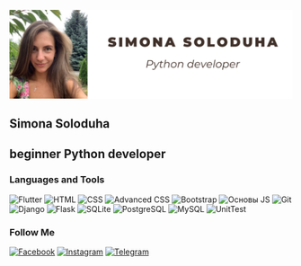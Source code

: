 ![Header](https://github.com/SimonaSoloduha/SimonaSoloduha/blob/main/asses/Soloduha.png)

## Simona Soloduha 
## beginner Python developer

### Languages and Tools

![Flutter](https://img.shields.io/badge/-Python-000000?style=for-the-badge&logo=python)
![HTML](https://img.shields.io/badge/-HTML-000000?style=for-the-badge&logo=html)
![CSS](https://img.shields.io/badge/-CSS-000000?style=for-the-badge&logo=css)
![Advanced CSS](https://img.shields.io/badge/-Advanced_CSS-000000?style=for-the-badge&logo=CSS)
![Bootstrap](https://img.shields.io/badge/-Bootstrap-000000?style=for-the-badge&logo=Bootstrap)
![Основы JS](https://img.shields.io/badge/-Основы_JS-000000?style=for-the-badge&logo=JavaScript)
![Git](https://img.shields.io/badge/-Git-000000?style=for-the-badge&logo=Git)
![Django](https://img.shields.io/badge/-Django-000000?style=for-the-badge&logo=Django)
![Flask](https://img.shields.io/badge/-Flask-000000?style=for-the-badge&logo=Flask)
![SQLite](https://img.shields.io/badge/-SQLite-000000?style=for-the-badge&logo=SQLite)
![PostgreSQL](https://img.shields.io/badge/-PostgreSQL-000000?style=for-the-badge&logo=PostgreSQL)
![MySQL](https://img.shields.io/badge/-MySQL-000000?style=for-the-badge&logo=MySQL)
![UnitTest](https://img.shields.io/badge/-UnitTest-000000?style=for-the-badge&logo=UnitTest)

### Follow Me

[![Facebook](https://img.shields.io/badge/-Facebook-191970?style=for-the-badge&logo=Facebook)](https://www.facebook.com/simona.soloduha/)
[![Instagram](https://img.shields.io/badge/-Instagram-E6E6FA?style=for-the-badge&logo=Instagram)](https://www.instagram.com/simona_soloduha/?hl=ru)
[![Telegram](https://img.shields.io/badge/-Telegram-4682B4?style=for-the-badge&logo=Telegram)](https://t.me/SimonaSoloduha)
